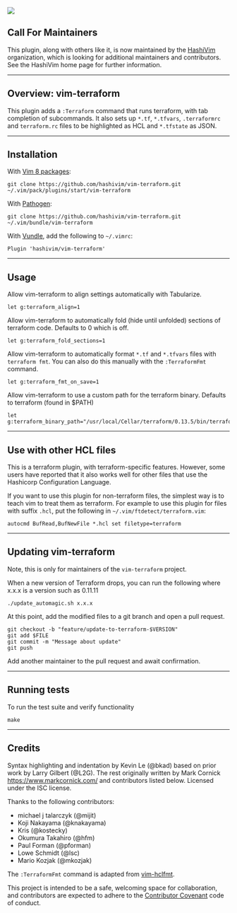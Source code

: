 [![](https://img.shields.io/badge/Supports%20Terraform%20Version-%3E%3D0.14.0-blue.svg)](https://github.com/hashicorp/terraform/blob/v0.14.0/CHANGELOG.md)

## Call For Maintainers

This plugin, along with others like it, is now maintained by the
[HashiVim](http://hashivim.github.io/) organization, which is looking for
additional maintainers and contributors.
See the HashiVim home page for further information.

---

## Overview: vim-terraform

This plugin adds a `:Terraform` command that runs terraform, with tab completion
of subcommands.
It also sets up `*.tf`, `*.tfvars`, `.terraformrc` and `terraform.rc` files to
be highlighted as HCL and `*.tfstate` as JSON.

---

## Installation

With [Vim 8 packages](http://vimhelp.appspot.com/repeat.txt.html#packages):

    git clone https://github.com/hashivim/vim-terraform.git ~/.vim/pack/plugins/start/vim-terraform

With [Pathogen](https://github.com/tpope/vim-pathogen):

    git clone https://github.com/hashivim/vim-terraform.git ~/.vim/bundle/vim-terraform

With [Vundle](https://github.com/VundleVim/Vundle.vim), add the following to `~/.vimrc`:

    Plugin 'hashivim/vim-terraform'

---

## Usage

Allow vim-terraform to align settings automatically with Tabularize.

    let g:terraform_align=1

Allow vim-terraform to automatically fold (hide until unfolded) sections of
terraform code.
Defaults to 0 which is off.

    let g:terraform_fold_sections=1

Allow vim-terraform to automatically format `*.tf` and `*.tfvars` files with
`terraform fmt`.
You can also do this manually with the `:TerraformFmt` command.

    let g:terraform_fmt_on_save=1

Allow vim-terraform to use a custom path for the terraform binary.
Defaults to terraform (found in $PATH)

    let g:terraform_binary_path="/usr/local/Cellar/terraform/0.13.5/bin/terraform"

---

## Use with other HCL files

This is a terraform plugin, with terraform-specific features.
However, some users have reported that it also works well for other files that
use the Hashicorp Configuration Language.

If you want to use this plugin for non-terraform files, the simplest way is to
teach vim to treat them as terraform.
For example to use this plugin for files with suffix `.hcl`, put the following
in `~/.vim/ftdetect/terraform.vim`:

```viml
autocmd BufRead,BufNewFile *.hcl set filetype=terraform
```

---

## Updating vim-terraform

Note, this is only for maintainers of the `vim-terraform` project.

When a new version of Terraform drops, you can run the following where x.x.x is
a version such as 0.11.11

    ./update_automagic.sh x.x.x

At this point, add the modified files to a git branch and open a pull request.

    git checkout -b "feature/update-to-terraform-$VERSION"
    git add $FILE
    git commit -m "Message about update"
    git push

Add another maintainer to the pull request and await confirmation.

---

## Running tests

To run the test suite and verify functionality

    make

---

## Credits

Syntax highlighting and indentation by Kevin Le (@bkad) based on prior work by
Larry Gilbert (@L2G).
The rest originally written by Mark Cornick <https://www.markcornick.com/> and
contributors listed below.
Licensed under the ISC license.

Thanks to the following contributors:

- michael j talarczyk (@mijit)
- Koji Nakayama (@knakayama)
- Kris (@kostecky)
- Okumura Takahiro (@hfm)
- Paul Forman (@pforman)
- Lowe Schmidt (@lsc)
- Mario Kozjak (@mkozjak)

The `:TerraformFmt` command is adapted from
[vim-hclfmt](https://github.com/fatih/vim-hclfmt/blob/master/autoload/fmt.vim).

This project is intended to be a safe, welcoming space for collaboration, and
contributors are expected to adhere to the [Contributor
Covenant](http://contributor-covenant.org) code of conduct.
